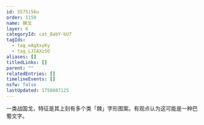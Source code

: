 ```yaml
---
id: 5575i56u
order: 1159
name: 棘戈
layer: 6
categoryId: cat_8abY-bU7
tagIds:
  - tag_eAgXxyKy
  - tag_LJIAXzSO
aliases: []
titledLinks: []
parent: ""
relatedEntries: []
timelineEvents: []
nsfw: false
lastUpdated: 1758087125
---
```


一类战国戈，特征是其上刻有多个类「棘」字形图案。有观点认为这可能是一种巴蜀文字。